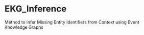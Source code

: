# EKG_Inference
Method to Infer Missing Entity Identifiers from Context using Event Knowledge Graphs
